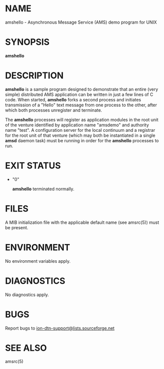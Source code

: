 # NAME

amshello - Asynchronous Message Service (AMS) demo program for UNIX

# SYNOPSIS

**amshello**

# DESCRIPTION

**amshello** is a sample program designed to demonstrate that an entire
(very simple) distributed AMS application can be written in just a few
lines of C code.  When started, **amshello** forks a second process and
initiates transmission of a "Hello" text message from one process to the
other, after which both processes unregister and terminate.

The **amshello** processes will register as application modules in the
root unit of the venture identified by application name "amsdemo" and
authority name "test".  A configuration server for the local continuum
and a registrar for the root unit of that venture (which may both be
instantiated in a single **amsd** daemon task) must be running in order
for the **amshello** processes to run.

# EXIT STATUS

- "0"

    **amshello** terminated normally.

# FILES

A MIB initialization file with the applicable default name (see amsrc(5))
must be present.

# ENVIRONMENT

No environment variables apply.

# DIAGNOSTICS

No diagnostics apply.

# BUGS

Report bugs to <ion-dtn-support@lists.sourceforge.net>

# SEE ALSO

amsrc(5)
